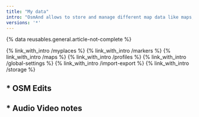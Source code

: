 ```yaml
---
title: "My data"
intro: "OsmAnd allows to store and manage different map data like maps, points and tracks"
versions: '*'
---
```


{% data reusables.general.article-not-complete %}

{% link_with_intro /myplaces %}
{% link_with_intro /markers %}
{% link_with_intro /maps %}
{% link_with_intro /profiles %}
{% link_with_intro /global-settings %}
{% link_with_intro /import-export %}
{% link_with_intro /storage %}

## * OSM Edits
## * Audio Video notes 


